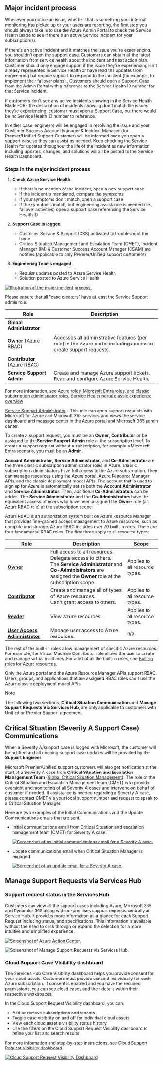 ## Major incident process

Whenever you notice an issue, whether that is something your internal monitoring has picked up or your users are reporting, the first step you should always take is to use the Azure Admin Portal to check the Service Health Blade to see if there's an active Service Incident for your subscription(s).

If there's an active incident and it matches the issue you're experiencing, you shouldn't open the support case. Customers can obtain all the latest information from service health about the incident and next action plan. Customer should only engage support if the issue they're  experiencing isn't already represented in Service Health or  have read the updates from engineering but require support to respond to the incident (for example, to implement their failover plans)., Customers should open a Support Case from the Admin Portal with a reference to the Service Health ID number for that Service Incident.

If customers don't see any active incidents showing in the Service Health Blade -OR- the description of incidents showing don't match the issues they're experiencing, customer must open a Support Case, but there would be no Service Health ID number to reference.

In either case, engineers will be engaged in resolving the issue and your Customer Success Account Manager & Incident Manager (for Premier/Unified Support Customer) will be informed once you open a support case so they can assist as needed. Keep checking the Service Health for updates throughout the life of the incident as new information including updates, changes, and solutions will all be posted to the Service Health Dashboard.

### Steps in the major incident process

1. **Check Azure Service Health**

    - If there's no mention of the incident, open a new support case
    - If the incident is mentioned, compare the symptoms
    - If your symptoms don't match, open a support case
    - If the symptoms match, but engineering assistance is needed (i.e., failover activities) open a support case referencing the Service Health ID

1. **Support Case is logged**

    - Customer Service & Support (CSS) activated to troubleshoot the issue 
    - Critical Situation Management and Escalation Team (CMET), Incident Manager (IM) & Customer Success Account Manager (CSAM) are notified (applicable to only Premier/Unified support customers)

1. **Engineering Teams engaged**

    - Regular updates posted to Azure Service Health
    - Solution posted to Azure Service Health

[![Illustration of the major incident process.](../media/major-incident-process-inline.png)](../media/major-incident-process-expanded.png#lightbox)

Please ensure that all "case creators" have at least the Service Support admin role.

| Role | Description |
|---|---|
| **Global Administrator**<br><br>**Owner** (Azure RBAC)<br><br>**Contributor** (Azure RBAC) | Accesses all administrative features (per role) in the Azure portal including access to create support requests. |
| **Service Support Admin** | Create and manage Azure support tickets.<br>Read and configure Azure Service Health. |

For more information, see [Azure roles, Microsoft Entra roles, and classic subscription administrator roles](/azure/role-based-access-control/rbac-and-directory-admin-roles), [Service Health portal classic experience overview](/azure/service-health/service-health-overview)

[Service Support Administrator](/azure/active-directory/roles/permissions-reference#service-support-administrator) - This role can open support requests with Microsoft for Azure and Microsoft 365 services and views the service dashboard and message center in the Azure portal and Microsoft 365 admin center.

To create a support request, you must be an **Owner**, **Contributor** or be assigned to the **Service Support Admin** role at the subscription level. To create a support request without a subscription, for example a Microsoft Entra scenario, you must be an **Admin**.

**Account Administrator**, **Service Administrator**, and **Co-Administrator** are the three classic subscription administrator roles in Azure. Classic subscription administrators have full access to the Azure subscription. They can manage resources using the Azure portal, Azure Resource Manager APIs, and the classic deployment model APIs. The account that is used to sign up for Azure is automatically set as both the **Account Administrator** and **Service Administrator**. Then, additional **Co-Administrators** can be added. The **Service Administrator** and the **Co-Administrators** have the equivalent access of users who have been assigned the **Owner** role (an Azure RBAC role) at the subscription scope. 

Azure RBAC is an authorization system built on Azure Resource Manager that provides fine-grained access management to Azure resources, such as compute and storage. Azure RBAC includes over 70 built-in roles. There are four fundamental RBAC roles. The first three apply to all resource types:

| Role | Description | Scope |
|---|---|---|
| **[Owner](/azure/role-based-access-control/built-in-roles#owner)** | Full access to all resources.<br>Delegate access to others.<br>The **Service Administrator** and **Co-Administrators** are assigned the **Owner** role at the subscription scope. | Applies to all resource types. |
| **[Contributor](/azure/role-based-access-control/built-in-roles#contributor)** | Create and manage all of types of Azure resources.<br>Can't grant access to others. | Applies to all resource types. |
| **[Reader](/azure/role-based-access-control/built-in-roles#reader)** | View Azure resources. | Applies to all resource types. |
| **[User Access Administrator](/azure/role-based-access-control/built-in-roles#user-access-administrator)** | Manage user access to Azure resources. | n/a |

The rest of the built-in roles allow management of specific Azure resources. For example, the Virtual Machine Contributor role allows the user to create and manage virtual machines. For a list of all the built-in roles, see [Built-in roles for Azure resources](/azure/role-based-access-control/built-in-roles).

Only the Azure portal and the Azure Resource Manager APIs support RBAC. Users, groups, and applications that are assigned RBAC roles can't use the Azure classic deployment model APIs.

> [!NOTE]
>
> The following two sections, **Critical Situation Communication** and **Manage Support Requests Via Services Hub**, are only applicable to customers with Unified or Premier Support agreement.

## Critical Situation (Severity A Support Case) Communications

When a Severity A/support case is logged with Microsoft, the customer will be notified and all ongoing support case updates will be provided by the **Support Engineer**.

Microsoft Premier/Unified support customers will also get notification at the start of a Severity A case from **Critical Situation and Escalation Management Team** ([Global Critical Situation Management](mailto:crit-365@microsoft.com)). The role of the Critical Situation and Escalation Management team (CMET) is to provide oversight and monitoring of all Severity A cases and intervene on behalf of customer if needed. If assistance is needed regarding a Severity A case, please contact CMET via your local support number and request to speak to a Critical Situation Manager.

Here are two examples of the Initial Communications and the Update Communications emails that are sent.

- Initial communications email from Critical Situation and escalation management team (CMET) for Severity A case.

    [![Screenshot of an initial communications email for a Severity A case.](../media/critsit-communication-first-contact-inline.png)](../media/critsit-communication-first-contact-expanded.png#lightbox)

- Update communications email when Critical Situation Manager is engaged.

    [![Screenshot of an update email for a Severity A case.](../media/critsit-communication-update-inline.png)](../media/critsit-communication-update-expanded.png#lightbox)

## Manage Support Requests via Services Hub

### Support request status in the Services Hub

Customers can view all the support cases including Azure, Microsoft 365 and Dynamics 365 along with on-premises support requests centrally at Service Hub. It provides more information at-a-glance for each Support Request including status, and specifications. This information is available without the need to click through or expand the selection for a more intuitive and simplified experience.

[![Screenshot of Azure Action Center.](../media/action-center-inline.png)](../media/action-center-expanded.png#lightbox)

![Screenshot of Manage Support Requests via Services Hub.](../media/manage-support-requests.png)

### Cloud Support Case Visibility dashboard

The Services Hub Case Visibility dashboard helps you provide consent for your cloud assets. Customers must provide consent individually for each Azure subscription. If consent is enabled and you have the required permissions, you can see cloud cases and their details within their respective workspaces.

In the Cloud Support Request Visibility dashboard, you can: 

- Add or remove subscriptions and tenants
- Toggle case visibility on and off for individual cloud assets
- View each cloud asset's visibility status history
- Use the filters on the Cloud Support Request Visibility dashboard to refine your list and search results

For more information and step-by-step instructions, see [Cloud Support Request Visibility dashboard](/services-hub/unified/support/case-visibility).

[![Cloud Support Request Visibility Dashboard](../media/cloud-support-case-visibility-dashboard-inline.png)](../media/cloud-support-case-visibility-dashboard-expanded.png#lightbox)
